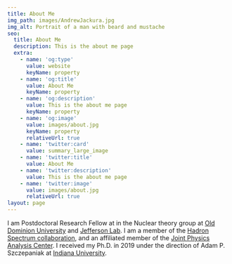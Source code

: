 ```yaml
---
title: About Me
img_path: images/AndrewJackura.jpg
img_alt: Portrait of a man with beard and mustache
seo:
  title: About Me
  description: This is the about me page
  extra:
    - name: 'og:type'
      value: website
      keyName: property
    - name: 'og:title'
      value: About Me
      keyName: property
    - name: 'og:description'
      value: This is the about me page
      keyName: property
    - name: 'og:image'
      value: images/about.jpg
      keyName: property
      relativeUrl: true
    - name: 'twitter:card'
      value: summary_large_image
    - name: 'twitter:title'
      value: About Me
    - name: 'twitter:description'
      value: This is the about me page
    - name: 'twitter:image'
      value: images/about.jpg
      relativeUrl: true
layout: page
---
```


I am Postdoctoral Research Fellow at in the Nuclear theory group at [Old Dominion University](https://sites.google.com/view/odu-nuc-th/odu-nuclear) and [Jefferson Lab](https://www.jlab.org). I am a member of the [Hadron Spectrum collaboration](https://jeffersonlab.github.io/hadspec/), and an affiliated member of the [Joint Physics Analysis Center](http://cgl.soic.indiana.edu/jpac/index.php). I received my Ph.D. in 2019 under the direction of Adam P. Szczepaniak at [Indiana University](https://physics.indiana.edu).

